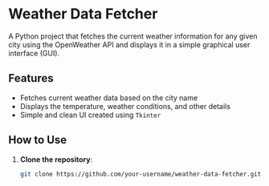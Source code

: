 # Weather Data Fetcher

A Python project that fetches the current weather information for any given city using the OpenWeather API and displays it in a simple graphical user interface (GUI).

## Features
- Fetches current weather data based on the city name
- Displays the temperature, weather conditions, and other details
- Simple and clean UI created using `Tkinter`

## How to Use

1. **Clone the repository**:
   ```bash
   git clone https://github.com/your-username/weather-data-fetcher.git
